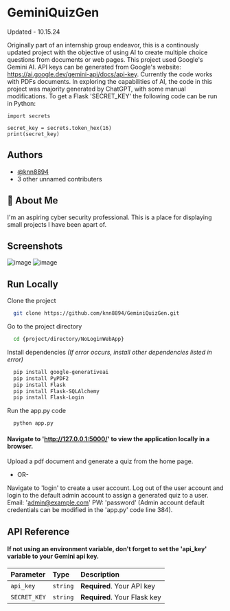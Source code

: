 
# GeminiQuizGen
Updated - 10.15.24

Originally part of an internship group endeavor, this is a continously updated project with the objective of using AI to create multiple choice questions from documents or web pages. This project used Google's Gemini AI. API keys can be generated from Google's website: https://ai.google.dev/gemini-api/docs/api-key. Currently the code works with PDFs documents. In exploring the capabilities of AI, the code in this project was majority generated by ChatGPT, with some manual modifications. To get a Flask 'SECRET_KEY' the following code can be run in Python:

```
import secrets

secret_key = secrets.token_hex(16)
print(secret_key)
```

## Authors

- [@knn8894](https://github.com/knn8894)
- 3 other unnamed contributers


## 🚀 About Me
I'm an aspiring cyber security professional. This is a place for displaying small projects I have been apart of.

## Screenshots

![image](https://github.com/user-attachments/assets/cfba63ef-1ed0-4d98-aece-a92d17e1d6f5)
![image](https://github.com/user-attachments/assets/15ccf01f-fe28-460f-a298-d2e942b747dd)

## Run Locally

Clone the project

```bash
  git clone https://github.com/knn8894/GeminiQuizGen.git
```

Go to the project directory

```bash
  cd {project/directory/NoLoginWebApp}
```

Install dependencies
*(If error occurs, install other dependencies listed in error)*

```bash
  pip install google-generativeai
  pip install PyPDF2
  pip install Flask
  pip install Flask-SQLAlchemy
  pip install Flask-Login
```

Run the app.py code

```bash
  python app.py
```

#### Navigate to 'http://127.0.0.1:5000/' to view the application locally in a browser.
Upload a pdf document and generate a quiz from the home page.

- OR-

Navigate to 'login' to create a user account.
Log out of the user account and login to the default admin account to assign a generated quiz to a user.
Email: 'admin@example.com' PW: 'password'
(Admin account default credentials can be modified in the 'app.py' code line 384).

## API Reference

#### If not using an environment variable, don't forget to set the 'api_key' variable to your Gemini api key.


| Parameter | Type     | Description                |
| :-------- | :------- | :------------------------- |
| `api_key` | `string` | **Required**. Your API key |
| `SECRET_KEY` | `string` | **Required**. Your Flask key |

